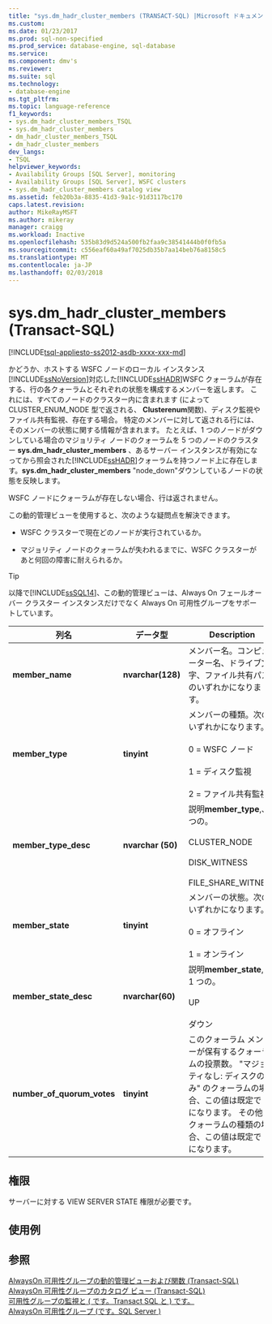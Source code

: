 ```yaml
---
title: "sys.dm_hadr_cluster_members (TRANSACT-SQL) |Microsoft ドキュメント"
ms.custom: 
ms.date: 01/23/2017
ms.prod: sql-non-specified
ms.prod_service: database-engine, sql-database
ms.service: 
ms.component: dmv's
ms.reviewer: 
ms.suite: sql
ms.technology:
- database-engine
ms.tgt_pltfrm: 
ms.topic: language-reference
f1_keywords:
- sys.dm_hadr_cluster_members_TSQL
- sys.dm_hadr_cluster_members
- dm_hadr_cluster_members_TSQL
- dm_hadr_cluster_members
dev_langs:
- TSQL
helpviewer_keywords:
- Availability Groups [SQL Server], monitoring
- Availability Groups [SQL Server], WSFC clusters
- sys.dm_hadr_cluster_members catalog view
ms.assetid: feb20b3a-8835-41d3-9a1c-91d3117bc170
caps.latest.revision: 
author: MikeRayMSFT
ms.author: mikeray
manager: craigg
ms.workload: Inactive
ms.openlocfilehash: 535b83d9d524a500fb2faa9c38541444b0f0fb5a
ms.sourcegitcommit: c556eaf60a49af7025db35b7aa14beb76a8158c5
ms.translationtype: MT
ms.contentlocale: ja-JP
ms.lasthandoff: 02/03/2018
---
```

# <a name="sysdmhadrclustermembers-transact-sql"></a>sys.dm_hadr_cluster_members (Transact-SQL)
[!INCLUDE[tsql-appliesto-ss2012-asdb-xxxx-xxx-md](../../includes/tsql-appliesto-ss2012-asdb-xxxx-xxx-md.md)]

  かどうか、ホストする WSFC ノードのローカル インスタンス[!INCLUDE[ssNoVersion](../../includes/ssnoversion-md.md)]対応した[!INCLUDE[ssHADR](../../includes/sshadr-md.md)]WSFC クォーラムが存在する、行の各クォーラムとそれぞれの状態を構成するメンバーを返します。 これには、すべてのノードのクラスター内に含まれます (によって CLUSTER_ENUM_NODE 型で返される、 **Clusterenum**関数)、ディスク監視やファイル共有監視、存在する場合。 特定のメンバーに対して返される行には、そのメンバーの状態に関する情報が含まれます。 たとえば、1 つのノードがダウンしている場合のマジョリティ ノードのクォーラムを 5 つのノードのクラスター **sys.dm_hadr_cluster_members** 、あるサーバー インスタンスが有効になってから照会された[!INCLUDE[ssHADR](../../includes/sshadr-md.md)]クォーラムを持つノード上に存在します。**sys.dm_hadr_cluster_members** "node_down"ダウンしているノードの状態を反映します。  
  
 WSFC ノードにクォーラムが存在しない場合、行は返されません。  
  
 この動的管理ビューを使用すると、次のような疑問点を解決できます。  
  
-   WSFC クラスターで現在どのノードが実行されているか。  
  
-   マジョリティ ノードのクォーラムが失われるまでに、WSFC クラスターがあと何回の障害に耐えられるか。  

 > [!TIP]
 > 以降で[!INCLUDE[ssSQL14](../../includes/sssql14-md.md)]、この動的管理ビューは、Always On フェールオーバー クラスター インスタンスだけでなく Always On 可用性グループをサポートしています。  
  
|列名|データ型|Description|  
|-----------------|---------------|-----------------|  
|**member_name**|**nvarchar(128)**|メンバー名。コンピューター名、ドライブ文字、ファイル共有パスのいずれかになります。|  
|**member_type**|**tinyint**|メンバーの種類。次のいずれかになります。<br /><br /> 0 = WSFC ノード<br /><br /> 1 = ディスク監視<br /><br /> 2 = ファイル共有監視|  
|**member_type_desc**|**nvarchar (50)**|説明**member_type**,、1 つの。<br /><br /> CLUSTER_NODE<br /><br /> DISK_WITNESS<br /><br /> FILE_SHARE_WITNESS|  
|**member_state**|**tinyint**|メンバーの状態。次のいずれかになります。<br /><br /> 0 = オフライン<br /><br /> 1 = オンライン|  
|**member_state_desc**|**nvarchar(60)**|説明**member_state**,、1 つの。<br /><br /> UP<br /><br /> ダウン|  
|**number_of_quorum_votes**|**tinyint**|このクォーラム メンバーが保有するクォーラムの投票数。 "マジョリティなし: ディスクのみ" のクォーラムの場合、この値は既定で 0 になります。 その他のクォーラムの種類の場合、この値は既定で 1 になります。|  
  
## <a name="permissions"></a>権限  
 サーバーに対する VIEW SERVER STATE 権限が必要です。  
  
## <a name="examples"></a>使用例  
  
## <a name="see-also"></a>参照  
 [AlwaysOn 可用性グループの動的管理ビューおよび関数 &#40;Transact-SQL&#41;](../../relational-databases/system-dynamic-management-views/always-on-availability-groups-dynamic-management-views-functions.md)   
 [AlwaysOn 可用性グループのカタログ ビュー &#40;Transact-SQL&#41;](../../relational-databases/system-catalog-views/always-on-availability-groups-catalog-views-transact-sql.md)   
 [可用性グループの監視と &#40; です。Transact SQL と &#41; です。](../../database-engine/availability-groups/windows/monitor-availability-groups-transact-sql.md)   
 [AlwaysOn 可用性グループ &#40;です。SQL Server &#41;](../../database-engine/availability-groups/windows/always-on-availability-groups-sql-server.md)  
  
  
